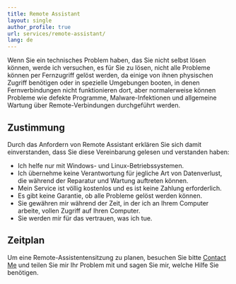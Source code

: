 ```yaml
---
title: Remote Assistant
layout: single
author_profile: true
url: services/remote-assistant/
lang: de
---
```

Wenn Sie ein technisches Problem haben, das Sie nicht selbst lösen können, werde ich versuchen, es für Sie zu lösen, nicht alle Probleme können per Fernzugriff gelöst werden, da einige von ihnen physischen Zugriff benötigen oder in spezielle Umgebungen booten, in denen Fernverbindungen nicht funktionieren dort, aber normalerweise können Probleme wie defekte Programme, Malware-Infektionen und allgemeine Wartung über Remote-Verbindungen durchgeführt werden.

Zustimmung
---------

Durch das Anfordern von Remote Assistant erklären Sie sich damit einverstanden, dass Sie diese Vereinbarung gelesen und verstanden haben:

* Ich helfe nur mit Windows- und Linux-Betriebssystemen.
* Ich übernehme keine Verantwortung für jegliche Art von Datenverlust, die während der Reparatur und Wartung auftreten können.
* Mein Service ist völlig kostenlos und es ist keine Zahlung erforderlich.
* Es gibt keine Garantie, ob alle Probleme gelöst werden können.
* Sie gewähren mir während der Zeit, in der ich an Ihrem Computer arbeite, vollen Zugriff auf Ihren Computer.
* Sie werden mir für das vertrauen, was ich tue.

Zeitplan
--------

Um eine Remote-Assistentensitzung zu planen, besuchen Sie bitte [Contact Me](/de/contact-me/) und teilen Sie mir Ihr Problem mit und sagen Sie mir, welche Hilfe Sie benötigen.

